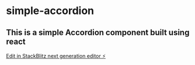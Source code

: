 # simple-accordion

## This is a simple Accordion component built using react

[Edit in StackBlitz next generation editor ⚡️](https://stackblitz.com/~/github.com/karthikachery/simple-accordion)
